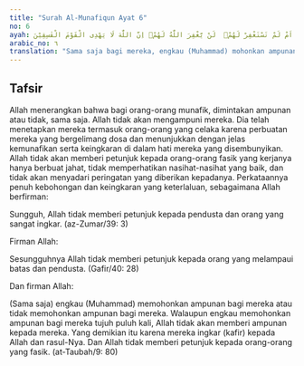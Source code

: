 ```yaml
---
title: "Surah Al-Munafiqun Ayat 6"
no: 6
ayah: سَوَاۤءٌ عَلَيْهِمْ اَسْتَغْفَرْتَ لَهُمْ اَمْ لَمْ تَسْتَغْفِرْ لَهُمْۗ  لَنْ يَّغْفِرَ اللّٰهُ لَهُمْۗ اِنَّ اللّٰهَ لَا يَهْدِى الْقَوْمَ الْفٰسِقِيْنَ 
arabic_no: ٦
translation: "Sama saja bagi mereka, engkau (Muhammad) mohonkan ampunan untuk mereka atau tidak engkau mohonkan ampunan bagi mereka, Allah tidak akan mengampuni mereka; sesungguhnya Allah tidak akan memberi petunjuk kepada orang-orang yang fasik."
---
```


## Tafsir

Allah menerangkan bahwa bagi orang-orang munafik, dimintakan ampunan atau tidak, sama saja. Allah tidak akan mengampuni mereka. Dia telah menetapkan mereka termasuk orang-orang yang celaka karena perbuatan mereka yang bergelimang dosa dan menunjukkan dengan jelas kemunafikan serta keingkaran di dalam hati mereka yang disembunyikan. Allah tidak akan memberi petunjuk kepada orang-orang fasik yang kerjanya hanya berbuat jahat, tidak memperhatikan nasihat-nasihat yang baik, dan tidak akan menyadari peringatan yang diberikan kepadanya. Perkataannya penuh kebohongan dan keingkaran yang keterlaluan, sebagaimana Allah berfirman:

Sungguh, Allah tidak memberi petunjuk kepada pendusta dan orang yang sangat ingkar. (az-Zumar/39: 3)

Firman Allah:

Sesungguhnya Allah tidak memberi petunjuk kepada orang yang melampaui batas dan pendusta. (Gafir/40: 28)

Dan firman Allah:

(Sama saja) engkau (Muhammad) memohonkan ampunan bagi mereka atau tidak memohonkan ampunan bagi mereka. Walaupun engkau memohonkan ampunan bagi mereka tujuh puluh kali, Allah tidak akan memberi ampunan kepada mereka. Yang demikian itu karena mereka ingkar (kafir) kepada Allah dan rasul-Nya. Dan Allah tidak memberi petunjuk kepada orang-orang yang fasik. (at-Taubah/9: 80)